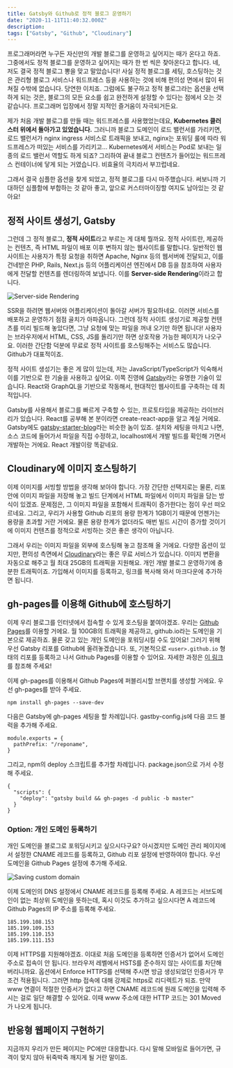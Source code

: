 ```yaml
---
title: Gatsby와 Github로 정적 블로그 운영하기
date: "2020-11-11T11:40:32.000Z"
description:
tags: ["Gatsby", "Github", "Cloudinary"]
---
```


프로그래머라면 누구든 자신만의 개발 블로그를 운영하고 싶어지는 때가 온다고 하죠. 그중에서도 정적 블로그를
운영하고 싶어지는 때가 한 번 씩은 찾아온다고 합니다. 네, 저도 결국 정적 블로그 뽕을 맞고 말았습니다!
사실 정적 블로그를 세팅, 호스팅하는 것은 관리형 블로그 서비스나 워드프레스 등을 사용하는 것에 비해 편의성
면에서 많이 뒤쳐질 수밖에 없습니다. 당연한 이치죠. 그럼에도 불구하고 정적 블로그라는 옵션을 선택하게 되는
것은, 블로그의 모든 요소를 쉽고 완전하게 설정할 수 있다는 점에서 오는 것 같습니다. 프로그래머 입장에서
정말 지적인 즐거움이 자극되거든요.

제가 처음 개발 블로그를 만들 때는 워드프레스를 사용했었는데요, <b>Kubernetes 클러스터 위에서 돌아가고
있었습니다.</b> 그러니까 블로그 도메인이 로드 밸런서를 가리키면, 로드 밸런서가 nginx ingress 서비스로
트래픽을 보내고, nginx는 포워딩 룰에 따라 워드프레스가 떠있는 서비스를 가리키고... Kubernetes에서 서비스는
Pod로 보내는 일종의 로드 밸런서 역할도 하게 되죠? 그리하여 끝내 블로그 컨텐츠가 들어있는 워드프레스 컨테이너에
닿게 되는 거였습니다. 비효율의 극치라서 부끄럽네요.

그래서 결국 심플한 옵션을 찾게 되었고, 정적 블로그를 다시 마주했습니다. 써보니까 기대하던 심플함에 부합하는 것
같아 좋고, 앞으로 커스터마이징할 여지도 남아있는 것 같아요!

## 정적 사이트 생성기, Gatsby

그런데 그 정적 블로그, <b>정적 사이트</b>라고 부르는 게 대체 뭘까요. 정적 사이트란, 제공하는 컨텐츠,
즉 HTML 파일이 배포 이후 변하지 않는 웹사이트를 말합니다. 일반적인 웹사이트는 사용자가 특정 요청을 취하면
Apache, Nginx 등의 웹서버에 전달되고, 이를 건네받은 PHP, Rails, Next.js 등의 어플리케이션 엔진에서
DB 등을 참조하여 사용자에게 전달할 컨텐츠를 렌더링하여 보냅니다. 이를 <b>Server-side Rendering</b>이라고 합니다.

![Server-side Rendering](https://res.cloudinary.com/dhc1es6e9/image/upload/v1605058783/blog-img/201111-server-side-rendering-vs-static-site_gqolgk.png)

SSR을 하려면 웹서버와 어플리케이션이 돌아갈 서버가 필요하네요. 이러면 서비스를 배포하고 운영하기 점점
골치가 아파옵니다. 그런데 정적 사이트 생성기로 제공할 컨텐츠를 미리 빌드해 놓았다면, 그냥 요청에 맞는 파일을
꺼내 오기만 하면 됩니다! 사용자는 브라우저에서 HTML, CSS, JS를 돌리기만 하면 상호작용 가능한 페이지가
나오구요. 이러한 간단함 덕분에 무료로 정적 사이트를 호스팅해주는 서비스도 많습니다. Github가 대표적이죠.

정적 사이트 생성기는 좋은 게 많이 있는데, 저는 JavaScript/TypeScript가 익숙해서 이를 기반으로 한 기술을
사용하고 싶어요. 이쪽 진영에 [Gatsby](https://www.gatsbyjs.com)라는 유명한 기술이 있습니다. React와 GraphQL을 기반으로 작동해서,
현대적인 웹사이트를 구축하는 데 최적입니다.

Gatsby를 사용해서 블로그를 빠르게 구축할 수 있는, 프로토타입을 제공하는 라이브러리가 있습니다. React를 공부해
본 분이라면 create-react-app을 알고 계실 거에요. Gatsby에도 [gatsby-starter-blog](https://github.com/gatsbyjs/gatsby-starter-blog)라는 비슷한 놈이 있죠.
설치와 세팅을 마치고 나면, 소스 코드에 들어가서 파일을 직접 수정하고, localhost에서 개발 빌드를 확인해
가면서 개발하는 거에요. React 개발이랑 똑같네요.

## Cloudinary에 이미지 호스팅하기

이제 이미지를 서빙할 방법을 생각해 보아야 합니다. 가장 간단한 선택지로는 물론, 리포 안에 이미지 파일을 저장해
놓고 빌드 단계에서 HTML 파일에서 이미지 파일을 담는 방식이 있겠죠. 문제점은, 그 이미지 파일을 포함해서 트래픽이
증가한다는 점이 우선 떠오르네요. 그리고, 우리가 사용할 Github 리포의 용량 한계가 1GB이기 때문에 언젠가는
용량을 초과할 거란 거에요. 물론 용량 한계가 없더라도 매번 빌드 시간이 증가할 것이기에 이미지 컨텐츠를 정적으로
서빙하는 것은 좋은 생각이 아닙니다.

그래서 우리는 이미지 파일을 외부에 호스팅해 놓고 참조해 올 거에요. 다양한 옵션이 있지만, 편의성 측면에서 [Cloudinary](https://cloudinary.com)라는
좋은 무료 서비스가 있습니다. 이미지 변환을 자동으로 해주고 월 최대 25GB의 트래픽을 지원해요. 개인 개발 블로그
운영하기에 충분한 트래픽이죠. 가입해서 이미지를 등록하고, 링크를 복사해 와서 마크다운에 추가하면 됩니다.

## gh-pages를 이용해 Github에 호스팅하기

이제 우리 블로그를 인터넷에서 접속할 수 있게 호스팅을 붙여야겠죠. 우리는 [Github Pages](https://pages.github.com/)를 이용할 거에요.
월 100GB의 트래픽을 제공하고, github.io라는 도메인을 기본으로 제공하죠. 물론 갖고 있는 개인 도메인을
포워딩시킬 수도 있어요! 그러기 위해 우선 Gatsby 리포를 Github에 올려놓겠습니다. 또, 기본적으로 `<user>.github.io`
형태의 리포를 등록하고 나서 Github Pages를 이용할 수 있어요. 자세한 과정은 [이 링크](https://docs.github.com/en/free-pro-team@latest/github/working-with-github-pages/creating-a-github-pages-site)를 참조해 주세요!

이제 gh-pages를 이용해서 Github Pages에 퍼블리시할 브랜치를 생성할 거에요. 우선 gh-pages를 받아 주세요.

```
npm install gh-pages --save-dev
```

다음은 Gatsby에 gh-pages 세팅을 할 차례입니다. gastby-config.js에 다음 코드 블럭을 추가해 주세요.

```
module.exports = {
  pathPrefix: "/reponame",
}
```

그리고, npm의 deploy 스크립트를 추가할 차례입니다. package.json으로 가서 수정해 주세요.

```
{
  "scripts": {
    "deploy": "gatsby build && gh-pages -d public -b master"
  }
}
```

### Option: 개인 도메인 등록하기

개인 도메인을 블로그로 포워딩시키고 싶으시다구요? 아시겠지만 도메인 관리 페이지에서 설정한 CNAME 레코드를
등록하고, Github 리포 설정에 반영하여야 합니다. 우선 도메인을 Github Pages 설정에 추가해 주세요.

![Saving custom domain](https://res.cloudinary.com/dhc1es6e9/image/upload/v1605167751/blog-img/save-custom-domain_n92w5k.png)

이제 도메인의 DNS 설정에서 CNAME 레코드를 등록해 주세요. A 레코드는 서브도메인이 없는 최상위 도메인을 뜻하는데,
혹시 이것도 추가하고 싶으시다면 A 레코드에 Github Pages의 IP 주소를 등록해 주세요.

```
185.199.108.153
185.199.109.153
185.199.110.153
185.199.111.153
```

이제 HTTPS를 지원해야겠죠. 이대로 처음 도메인을 등록하면 인증서가 없어서 도메인 주소로 접속이 안 됩니다. 브라우저 레벨에서 HSTS를 준수하지 않는 사이트를 차단해 버리니까요. 옵션에서 Enforce HTTPS를 선택해 주시면 방금 생성되었던 인증서가 무조건 적용됩니다.
그러면 http 접속에 대해 강제로 https로 리디렉트가 되죠.
만약 www 연결이 적절한 인증서가 없다고 하면 CNAME 레코드에 원래 도메인을 입력해 주시는 걸로 일단 해결할 수 있어요.
이때 www 주소에 대한 HTTP 코드는 301 Moved가 나오게 됩니다.


## 반응형 웹페이지 구현하기

지금까지 우리가 만든 페이지는 PC에만 대응합니다. 다시 말해 모바일로 들어가면, 규격이 맞지 않아 뒤죽박죽
깨지게 될 거란 말이죠.
